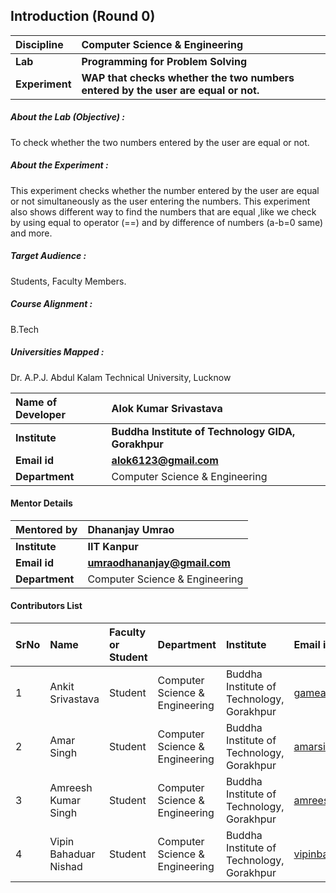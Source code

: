 ## Introduction (Round 0)


<b>Discipline | <b>Computer Science & Engineering
:--|:--|
<b> Lab | <b> Programming for Problem Solving
<b> Experiment|     <b> WAP that checks whether the two numbers entered by the user are equal or not.

<h5> About the Lab (Objective) : </h5>

To check whether the two numbers entered by the user are equal or not. 

<h5> About the Experiment : </h5>

This experiment checks whether the number entered by the user are equal or not simultaneously as the user entering the numbers. This experiment also shows different way to  find the numbers that are equal ,like we check by using equal to operator (==) and by difference of numbers (a-b=0 same) and more.

<h5> Target Audience : </h5>

Students, Faculty Members.

<h5> Course Alignment : </h5>

B.Tech

<h5> Universities Mapped : </h5>

Dr. A.P.J. Abdul Kalam Technical University, Lucknow

<b>Name of Developer | <b> Alok Kumar Srivastava
:--|:--|
<b> Institute | <b> Buddha Institute of Technology GIDA, Gorakhpur
<b> Email id|     <b> alok6123@gmail.com
<b> Department | Computer Science & Engineering 

#### Mentor Details

<b>Mentored by | <b> Dhananjay Umrao
:--|:--|
<b> Institute | <b> IIT Kanpur
<b> Email id|     <b> umraodhananjay@gmail.com
<b> Department | Computer Science & Engineering

#### Contributors List

SrNo | Name | Faculty or Student | Department| Institute | Email id
:--|:--|:--|:--|:--|:--|
1 | Ankit Srivastava| Student | Computer Science & Engineering | Buddha Institute of Technology, Gorakhpur | gamear007@gmail.com
2 | Amar Singh | Student | Computer Science & Engineering | Buddha Institute of Technology, Gorakhpur |amarsinghmdl507@gmail.com
3 | Amreesh Kumar Singh | Student | Computer Science & Engineering | Buddha Institute of Technology, Gorakhpur |amreesh3@gmail.com
4 | Vipin Bahaduar Nishad | Student | Computer Science & Engineering | Buddha Institute of Technology, Gorakhpur |vipinbahadurnishad9@gmail.com



